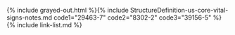 {% include grayed-out.html %}{% include StructureDefinition-us-core-vital-signs-notes.md code1="29463-7" code2="8302-2" code3="39156-5" %}
{% include link-list.md %}

</div><!-- grayed-out -->